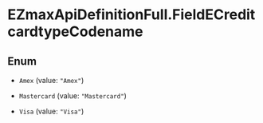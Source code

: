# EZmaxApiDefinitionFull.FieldECreditcardtypeCodename

## Enum


* `Amex` (value: `"Amex"`)

* `Mastercard` (value: `"Mastercard"`)

* `Visa` (value: `"Visa"`)


